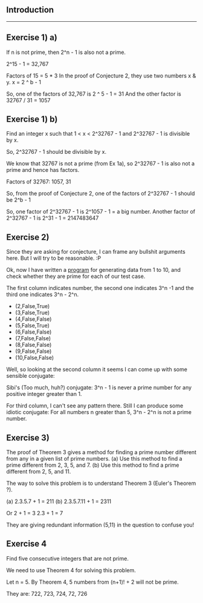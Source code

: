 Introduction
------------
------------

Exercise 1) a)
--------------

If n is not prime, then 2^n - 1 is also not a prime.

2^15 - 1 = 32,767

Factors of 15 =  5 * 3
In the proof of Conjecture 2, they use two numbers x & y.
x = 2 ^ b - 1

So, one of the factors of 32,767 is 2 ^ 5 - 1 = 31
And the other factor is 32767 / 31 = 1057

Exercise 1) b)
--------------

Find an integer x such that 1 < x < 2^32767 - 1 and 2^32767 - 1 is
divisible by x.

So, 2^32767 - 1 should be divisible by x.

We know that 32767 is not a prime (from Ex 1a), so 2^32767 - 1 is also
not a prime and hence has factors.

Factors of 32767: 1057, 31

So, from the proof of Conjecture 2, one of the factors of 2^32767 - 1
should be 2^b - 1

So, one factor of 2^32767 - 1 is 2^1057 - 1 = a big number.
Another factor of 2^32767 - 1 is 2^31 - 1 = 2147483647

Exercise 2) 
------------

Since they are asking for conjecture, I can frame any bullshit
arguments here. But I will try to be reasonable. :P

Ok, now I have written a
[program](https://github.com/psibi/rwh/blob/bb424ba002c5aef0b5edd105f98d1825446d066c/misc/Factor.hs)
for generating data from 1 to 10, and check whether they are prime for
each of our test case.

The first column indicates number, the second one indicates 3^n -1 and
the third one indicates 3^n - 2^n.

* (2,False,True)
* (3,False,True)
* (4,False,False)
* (5,False,True)
* (6,False,False)
* (7,False,False)
* (8,False,False)
* (9,False,False)
* (10,False,False)

Well, so looking at the second column it seems I can come up with some
sensible conjugate:

Sibi's (Too much, huh?) conjugate: 3^n - 1 is never a prime number for
any positive integer greater than 1.

For third column, I can't see any pattern there. Still I can produce
some idiotic conjugate: For all numbers n greater than 5, 3^n - 2^n is
not a prime number.

Exercise 3)
-----------

The proof of Theorem 3 gives a method for finding a prime number different
from any in a given list of prime numbers.
(a) Use this method to find a prime different from 2, 3, 5, and 7.
(b) Use this method to find a prime different from 2, 5, and 11.

The way to solve this problem is to understand Theorem 3 (Euler's
Theorem ?).

(a) 2.3.5.7 + 1 = 211
(b) 2.3.5.7.11 + 1 = 2311

Or 2 + 1 = 3
   2.3 + 1 = 7

They are giving redundant information (5,11) in the question to
confuse you!

Exercise 4
-----------

Find five consecutive integers that are not prime.

We need to use Theorem 4 for solving this problem.

Let n = 5. By Theorem 4, 5 numbers from (n+1)! + 2 will not be prime.

They are: 722, 723, 724, 72, 726



